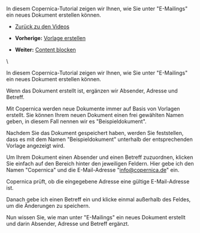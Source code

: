 In diesem Copernica-Tutorial zeigen wir Ihnen, wie Sie unter
"E-Mailings" ein neues Dokument erstellen können.

-   [Zurück zu den
    Videos](http://www.copernica.com/de/support/videos "Video's")

-   **Vorherige:** [Vorlage
    erstellen](https://www.copernica.com/de/support/videos/vorlage-erstellen "Vorlage erstellen")
-   **Weiter:** [Content
    blocken](https://www.copernica.com/de/support/videos/e-mailings-content-blocken "Content blocken")

\

In diesem Copernica-Tutorial zeigen wir Ihnen, wie Sie unter
"E-Mailings" ein neues Dokument erstellen können.

Wenn das Dokument erstellt ist, ergänzen wir Absender, Adresse und
Betreff.

Mit Copernica werden neue Dokumente immer auf Basis von Vorlagen
erstellt. Sie können Ihrem neuen Dokument einen frei gewählten Namen
geben, in diesem Fall nennen wir es "Beispieldokument".

Nachdem Sie das Dokument gespeichert haben, werden Sie feststellen, dass
es mit dem Namen "Beispieldokument" unterhalb der entsprechenden Vorlage
angezeigt wird.

Um Ihrem Dokument einen Absender und einen Betreff zuzuordnen, klicken
Sie einfach auf den Bereich hinter den jeweiligen Feldern. Hier gebe ich
den Namen "Copernica" und die E-Mail-Adresse "info@copernica.de" ein.

Copernica prüft, ob die eingegebene Adresse eine gültige E-Mail-Adresse
ist.

Danach gebe ich einen Betreff ein und klicke einmal außerhalb des
Feldes, um die Änderungen zu speichern.

Nun wissen Sie, wie man unter "E-Mailings" ein neues Dokument erstellt
und darin Absender, Adresse und Betreff ergänzt.
